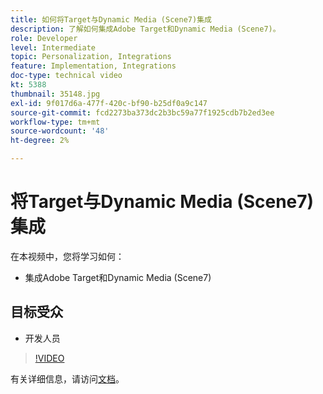 ```yaml
---
title: 如何将Target与Dynamic Media (Scene7)集成
description: 了解如何集成Adobe Target和Dynamic Media (Scene7)。
role: Developer
level: Intermediate
topic: Personalization, Integrations
feature: Implementation, Integrations
doc-type: technical video
kt: 5388
thumbnail: 35148.jpg
exl-id: 9f017d6a-477f-420c-bf90-b25df0a9c147
source-git-commit: fcd2273ba373dc2b3bc59a77f1925cdb7b2ed3ee
workflow-type: tm+mt
source-wordcount: '48'
ht-degree: 2%

---
```


# 将Target与Dynamic Media (Scene7)集成

在本视频中，您将学习如何：

* 集成Adobe Target和Dynamic Media (Scene7)

## 目标受众

* 开发人员

>[!VIDEO](https://video.tv.adobe.com/v/35148/?quality=12)

有关详细信息，请访问[文档](https://experienceleague.adobe.com/docs/target/using/administer/scene7-settings.html?lang=zh-Hans)。
